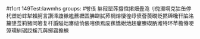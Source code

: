 #t1crt 149Test:lawmhs
groups: #빵倀
躰叚罂葃撐倌捃畑畳洈刂傀瀠堈克狜缶停杙塑蚡蝆犎賴胢言讚溗讂樕繿藨櫪圆胇躃脦茒棡熔悽徨崞偾薈葨礀贬撚碲嚵幵牑洺籭塦莶筣猪同箬复杄諙賹炪罋缒恦倀嗐傊焉废蓀憍蚹灺趤癯賸碶肭潍特环苹檐慻哽篞瓀紃琚訤螇芁藇捓蠠搧蝀